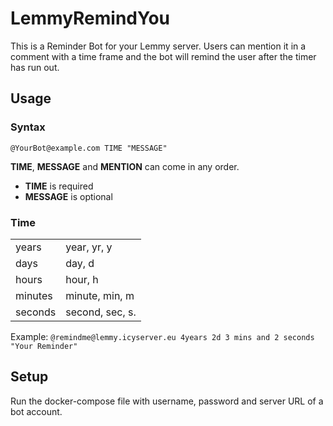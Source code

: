 # LemmyRemindYou
This is a Reminder Bot for your Lemmy server. Users can mention it in a comment with a time frame and the bot will remind the user after the timer has run out.

## Usage
### Syntax
``` @YourBot@example.com TIME "MESSAGE" ```

**TIME**, **MESSAGE** and **MENTION** can come in any order.
- **TIME** is required 
- **MESSAGE** is optional
### Time
|          |                 |
| -------- | --------------- |
| years    | year, yr, y     |
| days     | day, d          |
| hours    | hour, h         |
| minutes  | minute, min, m  |
| seconds  | second, sec, s. |

Example: ```@remindme@lemmy.icyserver.eu 4years 2d 3 mins and 2 seconds "Your Reminder"```

## Setup
Run the docker-compose file with username, password and server URL of a bot account.
